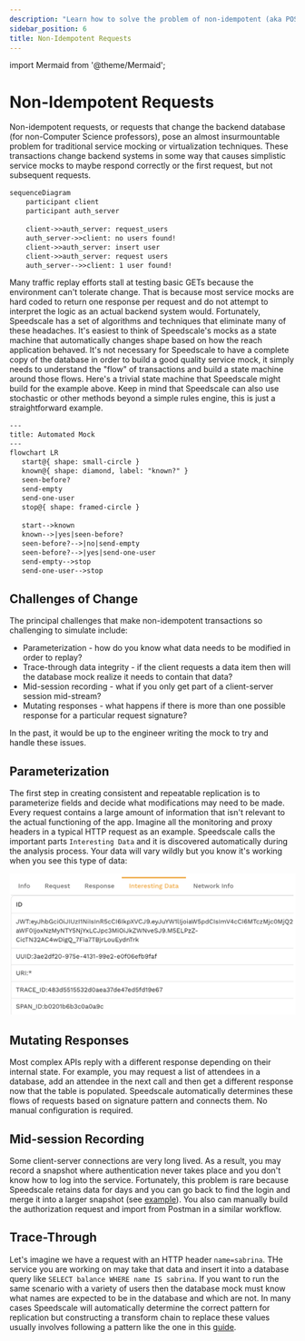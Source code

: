 ```yaml
---
description: "Learn how to solve the problem of non-idempotent (aka POST or update), requests during load testing, regression and environment replication."
sidebar_position: 6
title: Non-Idempotent Requests
---
```


import Mermaid from '@theme/Mermaid';

# Non-Idempotent Requests

Non-idempotent requests, or requests that change the backend database (for non-Computer Science professors), pose an almost insurmountable problem for traditional service mocking or virtualization techniques. These transactions change backend systems in some way that causes simplistic service mocks to maybe respond correctly or the first request, but not subsequent requests.

```mermaid
sequenceDiagram
    participant client
    participant auth_server

    client->>auth_server: request_users
    auth_server->>client: no users found!
    client->>auth_server: insert user
    client->>auth_server: request users
    auth_server-->>client: 1 user found!
```

Many traffic replay efforts stall at testing basic GETs because the environment can't tolerate change. That is because most service mocks are hard coded to return one response per request and do not attempt to interpret the logic as an actual backend system would. Fortunately, Speedscale has a set of algorithms and techniques that eliminate many of these headaches. It's easiest to think of Speedscale's mocks as a state machine that automatically changes shape based on how the reach application behaved. It's not necessary for Speedscale to have a complete copy of the database in order to build a good quality service mock, it simply needs to understand the "flow" of transactions and build a state machine around those flows. Here's a trivial state machine that Speedscale might build for the example above. Keep in mind that Speedscale can also use stochastic or other methods beyond a simple rules engine, this is just a straightforward example.

```mermaid
---
title: Automated Mock
---
flowchart LR
   start@{ shape: small-circle }
   known@{ shape: diamond, label: "known?" }
   seen-before?
   send-empty
   send-one-user
   stop@{ shape: framed-circle }

   start-->known
   known-->|yes|seen-before?
   seen-before?-->|no|send-empty
   seen-before?-->|yes|send-one-user
   send-empty-->stop
   send-one-user-->stop
```

## Challenges of Change

The principal challenges that make non-idempotent transactions so challenging to simulate include:

* Parameterization - how do you know what data needs to be modified in order to replay?
* Trace-through data integrity - if the client requests a data item then will the database mock realize it needs to contain that data?
* Mid-session recording - what if you only get part of a client-server session mid-stream?
* Mutating responses - what happens if there is more than one possible response for a particular request signature?

In the past, it would be up to the engineer writing the mock to try and handle these issues.

## Parameterization

The first step in creating consistent and repeatable replication is to parameterize fields and decide what modifications may need to be made. Every request contains a large amount of information that isn't relevant to the actual functioning of the app. Imagine all the monitoring and proxy headers in a typical HTTP request as an example. Speedscale calls the important parts `Interesting Data` and it is discovered automatically during the analysis process. Your data will vary wildly but you know it's working when you see this type of data:

![interesting-data](./idempotent/interesting-data.png)

## Mutating Responses

Most complex APIs reply with a different response depending on their internal state. For example, you may request a list of attendees in a database, add an attendee in the next call and then get a different response now that the table is populated. Speedscale automatically determines these flows of requests based on signature pattern and connects them. No manual configuration is required.

## Mid-session Recording

Some client-server connections are very long lived. As a result, you may record a snapshot where authentication never takes place and you don't know how to log into the service. Fortunately, this problem is rare because Speedscale retains data for days and you can go back to find the login and merge it into a larger snapshot (see [example](../guides/replay/multi-service-replay.md#merge-snapshots)). You also can manually build the authorization request and import from Postman in a similar workflow.

## Trace-Through

Let's imagine we have a request with an HTTP header `name=sabrina`. THe service you are working on may take that data and insert it into a database query like `SELECT balance WHERE name IS sabrina`. If you want to run the same scenario with a variety of users then the database mock must know what names are expected to be in the database and which are not. In many cases Speedscale will automatically determine the correct pattern for replication but constructing a transform chain to replace these values usually involves following a pattern like the one in this [guide](../guides/smart_replace.md).
